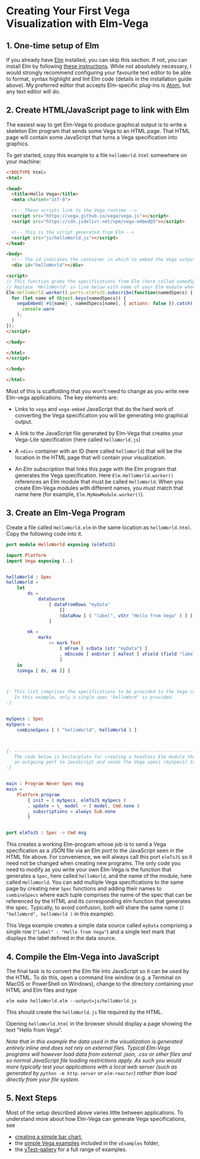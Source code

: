 # Creating Your First Vega Visualization with Elm-Vega

## 1. One-time setup of Elm

If you already have [Elm](http://elm-lang.org) installed, you can skip this section.
If not, you can install Elm by following [these instructions](https://guide.elm-lang.org/install.html).
While not absolutely necessary, I would strongly recommend configuring your favourite text editor to be able to format, syntax highlight and lint Elm code (details in the installation guide above).
My preferred editor that accepts Elm-specific plug-ins is [Atom](https://atom.io), but any text editor will do.

## 2. Create HTML/JavaScript page to link with Elm

The easiest way to get Elm-Vega to produce graphical output is to write a skeleton Elm program that sends some Vega to an HTML page.
That HTML page will contain some JavaScript that turns a Vega specification into graphics.

To get started, copy this example to a file `helloWorld.html` somewhere on your machine:

```html
<!DOCTYPE html>
<html>

<head>
  <title>Hello Vega</title>
  <meta charset="utf-8">

  <!-- These scripts link to the Vega runtime -->
  <script src="https://vega.github.io/vega/vega.js"></script>
  <script src="https://cdn.jsdelivr.net/npm/vega-embed@3"></script>

  <!-- This is the script generated from Elm -->
  <script src="js/helloWorld.js"></script>
</head>

<body>
  <!-- The id indicates the container in which to embed the Vega output. -->
  <div id="helloWorld"></div>

<script>
// This function grabs the specifications from Elm (here called namedSpecs).
// Replace 'HelloWorld' in line below with name of your Elm module when you write your own.
Elm.HelloWorld.worker().ports.elmToJS.subscribe(function(namedSpecs) {
  for (let name of Object.keys(namedSpecs)) {
    vegaEmbed(`#${name}`, namedSpecs[name], { actions: false }).catch(
      console.warn
    );
  }
});
</script>

</body>

</html>
</script>

</body>

</html>
```

Most of this is scaffolding that you won't need to change as you write new Elm-vega applications.
The key elements are:

-   Links to `vega` and `vega-embed` JavaScript that do the hard work of converting the Vega specification you will be generating into graphical output.

-   A link to the JavaScript file generated by Elm-Vega that creates your Vega-Lite specification (here called `helloWorld.js`)

-   A `<div>` container with an ID (here called `helloWorld`) that will be the location in the HTML page that will contain your visualization.

-   An _Elm subscription_ that links this page with the Elm program that generates the Vega specification.
    Here `Elm.HelloWorld.worker()` references an Elm module that must be called `HelloWorld`.
    When you create Elm-Vega modules with different names, you must match that name here (for example, `Elm.MyNewModule.worker()`).

## 3. Create an Elm-Vega Program

Create a file called `HelloWorld.elm` in the same location as `helloWorld.html`.
Copy the following code into it.

```elm
port module HelloWorld exposing (elmToJS)

import Platform
import Vega exposing (..)


helloWorld : Spec
helloWorld =
    let
        ds =
            dataSource
                [ dataFromRows "myData"
                    []
                    (dataRow [ ( "label", vStr "Hello from Vega" ) ] [])
                ]

        mk =
            marks
                << mark Text
                    [ mFrom [ srData (str "myData") ]
                    , mEncode [ enEnter [ maText [ vField (field "label") ] ] ]
                    ]
    in
    toVega [ ds, mk [] ]



{- This list comprises the specifications to be provided to the Vega runtime.
   In this example, only a single spec 'helloWord' is provided.
-}


mySpecs : Spec
mySpecs =
    combineSpecs [ ( "helloWorld", helloWorld ) ]



{- ---------------------------------------------------------------------------
   The code below is boilerplate for creating a headless Elm module that opens
   an outgoing port to JavaScript and sends the Vega specs (mySpecs) to it.
-}


main : Program Never Spec msg
main =
    Platform.program
        { init = ( mySpecs, elmToJS mySpecs )
        , update = \_ model -> ( model, Cmd.none )
        , subscriptions = always Sub.none
        }


port elmToJS : Spec -> Cmd msg
```

This creates a working Elm-program whose job is to send a Vega specification as a JSON file via an Elm _port_ to the JavaScript seen in the HTML file above.
For convenience, we will always call this port `elmToJS` so it need not be changed when creating new programs.
The only code you need to modify as you write your own Elm-Vega is the function that generates a `Spec`, here called `helloWorld`, and the name of the module, here called `HelloWorld`.
You can add multiple Vega specifications to the same page by creating new `Spec` functions and adding their names to `combineSpecs` where each tuple comprises the name of the spec that can be referenced by the HTML and its corresponding elm function that generates the spec.
Typically, to avoid confusion, both will share the same name (`( "helloWord", helloWorld )` in this example).

This Vega example creates a simple data source called `myData` comprising a single row (`"label" : "Hello from Vega"`) and a single text mark that displays the label defined in the data source.

## 4. Compile the Elm-Vega into JavaScript

The final task is to convert the Elm file into JavaScript so it can be used by the HTML.
To do this, open a command line window (e.g. a Terminal on MacOS or PowerShell on Windows), change to the directory containing your HTML and Elm files and type

    elm make helloWorld.elm --output=js/helloWorld.js

This should create the `helloWorld.js` file required by the HTML.

Opening `helloWorld.html` in the browser should display a page showing the text "Hello from Vega".

_Note that in this example the data used in the visualization is generated entirely inline and does not rely on external files.
Typical Elm-Vega programs will however load data from external .json, .csv or other files and so normal JavaScript file loading restrictions apply.
As such you would more typically test your applications with a local web server (such as generated by `python -m http.server` or `elm-reactor`) rather than load directly from your file system._

## 5. Next Steps

Most of the setup described above varies little between applications.
To understand more about how Elm-Vega can generate Vega specifications, see

-   [creating a simple bar chart](../barChart/README.md),
-   the [simple Vega examples](../../vExamples) included in the `vExamples` folder,
-   the [vTest-gallery](../../vTest-gallery) for a full range of examples.
